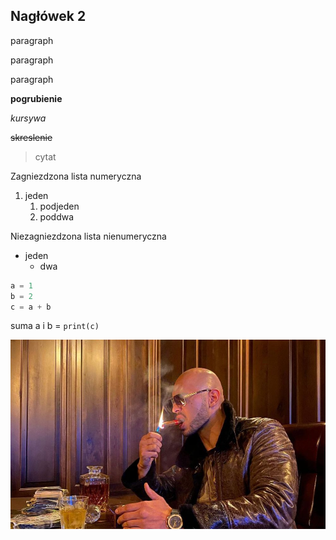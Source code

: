 ## Nagłówek 2

paragraph

paragraph

paragraph

**pogrubienie**

*kursywa*

~~skreslenie~~

>cytat

Zagniezdzona lista numeryczna
1. jeden
    1. podjeden
    2. poddwa

Niezagniezdzona lista nienumeryczna
- jeden
  - dwa

```py
a = 1
b = 2
c = a + b
```

suma a i b = `print(c)`

![](Tate_1-1.jpg)
